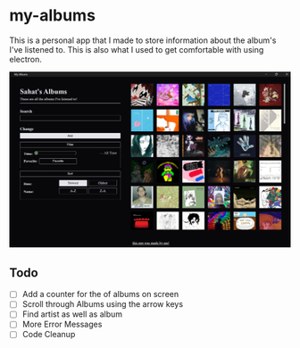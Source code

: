 # my-albums

This is a personal app that I made to store information about the album's I've listened to. This is also what I used to get comfortable with using electron.

![screenshot-of-app](./images/screenshot.png)

## Todo

- [ ] Add a counter for the of albums on screen
- [ ] Scroll through Albums using the arrow keys
- [ ] Find artist as well as album
- [ ] More Error Messages
- [ ] Code Cleanup